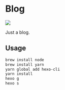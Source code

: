 # Blog

![](https://api.travis-ci.com/NatLee/Blog.svg)

Just a blog.

## Usage

```bash
brew install node
brew install yarn
yarn global add hexo-cli
yarn install
hexo g
hexo s
```


